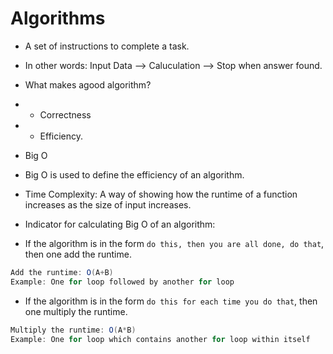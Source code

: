 # Algorithms

- A set of instructions to complete a task.
- In other words: Input Data --> Caluculation --> Stop when answer found.

- What makes agood algorithm?
- - Correctness
- - Efficiency.

- Big O
- Big O is used to define the efficiency of an algorithm.

- Time Complexity: A way of showing how the runtime of a function increases as the size of input increases.

- Indicator for calculating Big O of an algorithm:
- If the algorithm is in the form `do this, then you are all done, do that`, then one add the runtime.

```java
Add the runtime: O(A+B)
Example: One for loop followed by another for loop
```

- If the algorithm is in the form `do this for each time you do that`, then one multiply the runtime.

```java
Multiply the runtime: O(A*B)
Example: One for loop which contains another for loop within itself
```